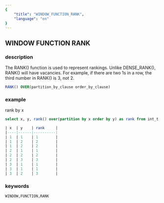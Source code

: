 ```yaml
---
{
    "title": "WINDOW_FUNCTION_RANK",
    "language": "en"
}
---
```


<!--  Licensed to the Apache Software Foundation (ASF) under one or more contributor license agreements.  See the NOTICE file distributed with this work for additional information regarding copyright ownership.  The ASF licenses this file to you under the Apache License, Version 2.0 (the "License"); you may not use this file except in compliance with the License.  You may obtain a copy of the License at

  http://www.apache.org/licenses/LICENSE-2.0

Unless required by applicable law or agreed to in writing, software distributed under the License is distributed on an "AS IS" BASIS, WITHOUT WARRANTIES OR CONDITIONS OF ANY KIND, either express or implied.  See the License for the specific language governing permissions and limitations under the License. -->

## WINDOW FUNCTION RANK
### description

The RANK() function is used to represent rankings. Unlike DENSE_RANK(), RANK() will have vacancies. For example, if there are two 1s in a row, the third number in RANK() is 3, not 2.

```sql
RANK() OVER(partition_by_clause order_by_clause)
```

### example

rank by x

```sql
select x, y, rank() over(partition by x order by y) as rank from int_t;

| x  | y    | rank     |
|----|------|----------|
| 1  | 1    | 1        |
| 1  | 2    | 2        |
| 1  | 2    | 2        |
| 2  | 1    | 1        |
| 2  | 2    | 2        |
| 2  | 3    | 3        |
| 3  | 1    | 1        |
| 3  | 1    | 1        |
| 3  | 2    | 3        |
```

### keywords

    WINDOW,FUNCTION,RANK
